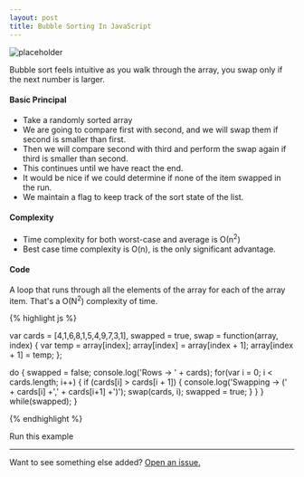 ```yaml
---
layout: post
title: Bubble Sorting In JavaScript
---
```


![placeholder](https://upload.wikimedia.org/wikipedia/commons/8/83/Bubblesort-edited-color.svg "Bubble sort depcition image")

<div class="message">
	Bubble sort feels intuitive as you walk through the array, you swap only if the next number is larger. 
</div>

#### Basic Principal

 * Take a randomly sorted array
 * We are going to compare first with second, and we will swap them if second is smaller than first.
 * Then we will compare second with third and perform the swap again if third is smaller than second.
 * This continues until we have react the end.
 * It would be nice if we could determine if none of the item swapped in the run.
 * We maintain a flag to keep track of the sort state of the list. 

#### Complexity
* Time complexity for both worst-case and average is О(n<sup>2</sup>)
* Best case time complexity is O(n), is the only significant advantage.


#### Code

A loop that runs through all the elements of the array for each of the array item. That's a O(N<sup>2</sup>) complexity of time.

{% highlight js %}

  var cards = [4,1,6,8,1,5,4,9,7,3,1],
      swapped = true,
      swap = function(array, index) {
        var temp = array[index];
        array[index] = array[index + 1];
        array[index + 1] = temp;
      };
  
  do {
    swapped = false;
    console.log('Rows -> ' + cards);
    for(var i = 0; i < cards.length; i++) {
      if (cards[i] > cards[i + 1]) {
        console.log('Swapping -> (' + cards[i] +',' + cards[i+1] +')'); 
        swap(cards, i);
        swapped = true;
      }
    }
  } while(swapped);
 }

{% endhighlight %}

Run this example


-----

Want to see something else added? <a href="https://github.com/poole/poole/issues/new">Open an issue.</a>

[^fn-sample_footnote]: Handy! Now click the return link to go back.
